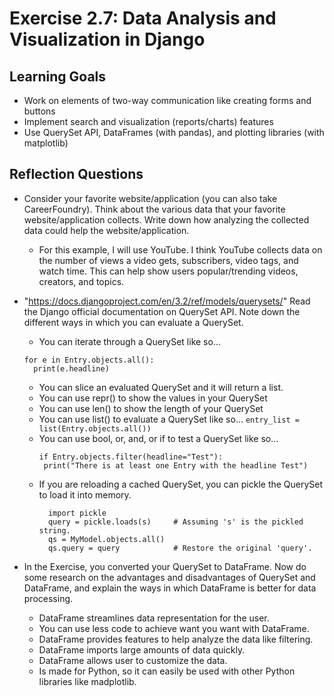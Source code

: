# Exercise 2.7: Data Analysis and Visualization in Django

## Learning Goals

-	Work on elements of two-way communication like creating forms and buttons
-	Implement search and visualization (reports/charts) features
-	Use QuerySet API, DataFrames (with pandas), and plotting libraries (with matplotlib)

## Reflection Questions

-	Consider your favorite website/application (you can also take CareerFoundry). Think about the various data that your favorite website/application collects. Write down how analyzing the collected data could help the website/application. 
    - For this example, I will use YouTube. I think YouTube collects data on the number of views a video gets, subscribers, video tags, and watch time. This can help show users popular/trending videos, creators, and topics.
      
-	"https://docs.djangoproject.com/en/3.2/ref/models/querysets/" Read the Django official documentation on QuerySet API. Note down the different ways in which you can evaluate a QuerySet.
    -	You can iterate through a QuerySet like so...
      ```
      for e in Entry.objects.all():
        print(e.headline)
      ```
    - You can slice an evaluated QuerySet and it will return a list.
    - You can use repr() to show the values in your QuerySet
    - You can use len() to show the length of your QuerySet
    - You can use list() to evaluate a QuerySet like so...
      ``entry_list = list(Entry.objects.all())``
    - You can use bool, or, and, or if to test a QuerySet like so...
      ```
      if Entry.objects.filter(headline="Test"):
       print("There is at least one Entry with the headline Test")
      ```
    - If you are reloading a cached QuerySet, you can pickle the QuerySet to load it into memory.
      ```
        import pickle
        query = pickle.loads(s)     # Assuming 's' is the pickled string.
        qs = MyModel.objects.all()
        qs.query = query            # Restore the original 'query'.
      ```
-	In the Exercise, you converted your QuerySet to DataFrame. Now do some research on the advantages and disadvantages of QuerySet and DataFrame, and explain the ways in which DataFrame is better for data processing.
	  - DataFrame streamlines data representation for the user.
	  - You can use less code to achieve want you want with DataFrame.
	  - DataFrame provides features to help analyze the data like filtering.
	  - DataFrame imports large amounts of data quickly.
    - DataFrame allows user to customize the data.
    - Is made for Python, so it can easily be used with other Python libraries like madplotlib.
